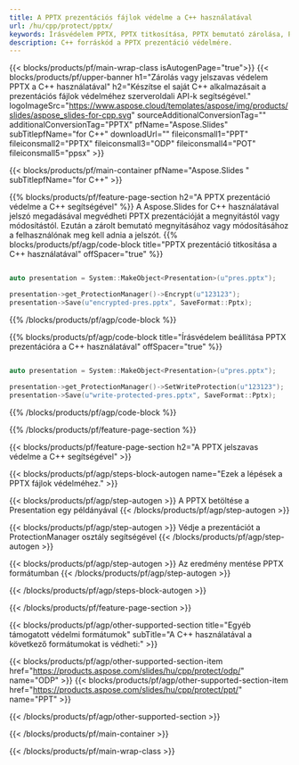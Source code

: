 ```yaml
---
title: A PPTX prezentációs fájlok védelme a C++ használatával
url: /hu/cpp/protect/pptx/
keywords: Írásvédelem PPTX, PPTX titkosítása, PPTX bemutató zárolása, PPTX védelme
description: C++ forráskód a PPTX prezentáció védelmére.
---
```


{{< blocks/products/pf/main-wrap-class isAutogenPage="true">}}
{{< blocks/products/pf/upper-banner h1="Zárolás vagy jelszavas védelem PPTX a C++ használatával" h2="Készítse el saját C++ alkalmazásait a prezentációs fájlok védelméhez szerveroldali API-k segítségével." logoImageSrc="https://www.aspose.cloud/templates/aspose/img/products/slides/aspose_slides-for-cpp.svg" sourceAdditionalConversionTag="" additionalConversionTag="PPTX" pfName="Aspose.Slides" subTitlepfName="for C++" downloadUrl="" fileiconsmall1="PPT" fileiconsmall2="PPTX" fileiconsmall3="ODP" fileiconsmall4="POT" fileiconsmall5="ppsx" >}}

{{< blocks/products/pf/main-container pfName="Aspose.Slides " subTitlepfName="for C++" >}}

{{% blocks/products/pf/feature-page-section  h2="A PPTX prezentáció védelme a C++ segítségével" %}}
A Aspose.Slides for C++ használatával jelszó megadásával megvédheti PPTX prezentációját a megnyitástól vagy módosítástól. Ezután a zárolt bemutató megnyitásához vagy módosításához a felhasználónak meg kell adnia a jelszót.
{{% blocks/products/pf/agp/code-block title="PPTX prezentáció titkosítása a C++ használatával" offSpacer="true" %}}

```cpp

auto presentation = System::MakeObject<Presentation>(u"pres.pptx");

presentation->get_ProtectionManager()->Encrypt(u"123123");
presentation->Save(u"encrypted-pres.pptx", SaveFormat::Pptx);
```

{{% /blocks/products/pf/agp/code-block %}}

{{% blocks/products/pf/agp/code-block title="Írásvédelem beállítása PPTX prezentációra a C++ használatával" offSpacer="true" %}}

```cpp

auto presentation = System::MakeObject<Presentation>(u"pres.pptx");

presentation->get_ProtectionManager()->SetWriteProtection(u"123123");
presentation->Save(u"write-protected-pres.pptx", SaveFormat::Pptx);
```

{{% /blocks/products/pf/agp/code-block %}}

{{% /blocks/products/pf/feature-page-section %}}

{{< blocks/products/pf/feature-page-section  h2="A PPTX jelszavas védelme a C++ segítségével" >}}

{{< blocks/products/pf/agp/steps-block-autogen name="Ezek a lépések a PPTX fájlok védelméhez." >}}

{{< blocks/products/pf/agp/step-autogen >}}
A PPTX betöltése a Presentation egy példányával
{{< /blocks/products/pf/agp/step-autogen >}}

{{< blocks/products/pf/agp/step-autogen >}}
Védje a prezentációt a ProtectionManager osztály segítségével
{{< /blocks/products/pf/agp/step-autogen >}}

{{< blocks/products/pf/agp/step-autogen >}}
Az eredmény mentése PPTX formátumban
{{< /blocks/products/pf/agp/step-autogen >}}

{{< /blocks/products/pf/agp/steps-block-autogen >}}

{{< /blocks/products/pf/feature-page-section >}}

{{< blocks/products/pf/agp/other-supported-section title="Egyéb támogatott védelmi formátumok" subTitle="A C++ használatával a következő formátumokat is védheti:" >}}

{{< blocks/products/pf/agp/other-supported-section-item href="https://products.aspose.com/slides/hu/cpp/protect/odp/" name="ODP" >}}
{{< blocks/products/pf/agp/other-supported-section-item href="https://products.aspose.com/slides/hu/cpp/protect/ppt/" name="PPT" >}}


{{< /blocks/products/pf/agp/other-supported-section >}}

{{< /blocks/products/pf/main-container >}}
    
{{< /blocks/products/pf/main-wrap-class >}}